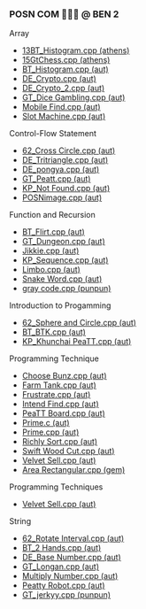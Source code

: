 ### POSN COM 🤑🤑🤑 @ BEN 2

Array
- [13BT_Histogram.cpp (athens)](athens/Array/13BT_Histogram.cpp)
- [15GtChess.cpp (athens)](athens/Array/15GtChess.cpp)
- [BT_Histogram.cpp (aut)](aut/Array/BT_Histogram.cpp)
- [DE_Crypto.cpp (aut)](aut/Array/DE_Crypto.cpp)
- [DE_Crypto_2.cpp (aut)](aut/Array/DE_Crypto_2.cpp)
- [GT_Dice Gambling.cpp (aut)](aut/Array/GT_Dice%20Gambling.cpp)
- [Mobile Find.cpp (aut)](aut/Array/Mobile%20Find.cpp)
- [Slot Machine.cpp (aut)](aut/Array/Slot%20Machine.cpp)

Control-Flow Statement
- [62_Cross Circle.cpp (aut)](aut/Control-Flow%20Statement/62_Cross%20Circle.cpp)
- [DE_Tritriangle.cpp (aut)](aut/Control-Flow%20Statement/DE_Tritriangle.cpp)
- [DE_pongya.cpp (aut)](aut/Control-Flow%20Statement/DE_pongya.cpp)
- [GT_Peatt.cpp (aut)](aut/Control-Flow%20Statement/GT_Peatt.cpp)
- [KP_Not Found.cpp (aut)](aut/Control-Flow%20Statement/KP_Not%20Found.cpp)
- [POSNimage.cpp (aut)](aut/Control-Flow%20Statement/POSNimage.cpp)

Function and Recursion
- [BT_Flirt.cpp (aut)](aut/Function%20and%20Recursion/BT_Flirt.cpp)
- [GT_Dungeon.cpp (aut)](aut/Function%20and%20Recursion/GT_Dungeon.cpp)
- [Jikkie.cpp (aut)](aut/Function%20and%20Recursion/Jikkie.cpp)
- [KP_Sequence.cpp (aut)](aut/Function%20and%20Recursion/KP_Sequence.cpp)
- [Limbo.cpp (aut)](aut/Function%20and%20Recursion/Limbo.cpp)
- [Snake Word.cpp (aut)](aut/Function%20and%20Recursion/Snake%20Word.cpp)
- [gray code.cpp (punpun)](punpun/Function%20and%20Recursion/gray%20code.cpp)

Introduction to Progamming
- [62_Sphere and Circle.cpp (aut)](aut/Introduction%20to%20Progamming/62_Sphere%20and%20Circle.cpp)
- [BT_BTK.cpp (aut)](aut/Introduction%20to%20Progamming/BT_BTK.cpp)
- [KP_Khunchai PeaTT.cpp (aut)](aut/Introduction%20to%20Progamming/KP_Khunchai%20PeaTT.cpp)

Programming Technique
- [Choose Bunz.cpp (aut)](aut/Programming%20Technique/Choose%20Bunz.cpp)
- [Farm Tank.cpp (aut)](aut/Programming%20Technique/Farm%20Tank.cpp)
- [Frustrate.cpp (aut)](aut/Programming%20Technique/Frustrate.cpp)
- [Intend Find.cpp (aut)](aut/Programming%20Technique/Intend%20Find.cpp)
- [PeaTT Board.cpp (aut)](aut/Programming%20Technique/PeaTT%20Board.cpp)
- [Prime.c (aut)](aut/Programming%20Technique/Prime.c)
- [Prime.cpp (aut)](aut/Programming%20Technique/Prime.cpp)
- [Richly Sort.cpp (aut)](aut/Programming%20Technique/Richly%20Sort.cpp)
- [Swift Wood Cut.cpp (aut)](aut/Programming%20Technique/Swift%20Wood%20Cut.cpp)
- [Velvet Sell.cpp (aut)](aut/Programming%20Technique/Velvet%20Sell.cpp)
- [Area Rectangular.cpp (gem)](gem/Programming%20Technique/Area%20Rectangular.cpp)

Programming Techniques
- [Velvet Sell.cpp (aut)](aut/Programming%20Techniques/Velvet%20Sell.cpp)

String
- [62_Rotate Interval.cpp (aut)](aut/String/62_Rotate%20Interval.cpp)
- [BT_2 Hands.cpp (aut)](aut/String/BT_2%20Hands.cpp)
- [DE_Base Number.cpp (aut)](aut/String/DE_Base%20Number.cpp)
- [GT_Longan.cpp (aut)](aut/String/GT_Longan.cpp)
- [Multiply Number.cpp (aut)](aut/String/Multiply%20Number.cpp)
- [Peatty Robot.cpp (aut)](aut/String/Peatty%20Robot.cpp)
- [GT_jerkyy.cpp (punpun)](punpun/String/GT_jerkyy.cpp)


